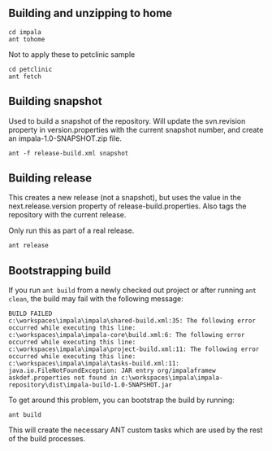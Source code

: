 ## Building and unzipping to home ##

```
cd impala
ant tohome
```

Not to apply these to petclinic sample

```
cd petclinic
ant fetch
```

## Building snapshot ##

Used to build a snapshot of the repository. Will update the svn.revision property in version.properties with the current snapshot number, and create an impala-1.0-SNAPSHOT.zip file.

```
ant -f release-build.xml snapshot
```

## Building release ##

This creates a new release (not a snapshot), but uses the value in the next.release.version property of release-build.properties. Also tags the repository with the current release.

Only run this as part of a real release.

```
ant release
```

## Bootstrapping build ##

If you run `ant build` from a newly checked out project or after running `ant clean`, the build may fail with the following message:

```
BUILD FAILED
c:\workspaces\impala\impala\shared-build.xml:35: The following error occurred while executing this line:
c:\workspaces\impala\impala-core\build.xml:6: The following error occurred while executing this line:
c:\workspaces\impala\impala\project-build.xml:11: The following error occurred while executing this line:
c:\workspaces\impala\impala\tasks-build.xml:11: java.io.FileNotFoundException: JAR entry org/impalaframew
askdef.properties not found in c:\workspaces\impala\impala-repository\dist\impala-build-1.0-SNAPSHOT.jar
```

To get around this problem, you can bootstrap the build by running:

```
ant build
```

This will create the necessary ANT custom tasks which are used by the rest of the build processes.